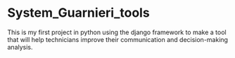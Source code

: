 # System_Guarnieri_tools
This is my first project in python using the django framework to make a tool that will help technicians improve their communication and decision-making analysis.
